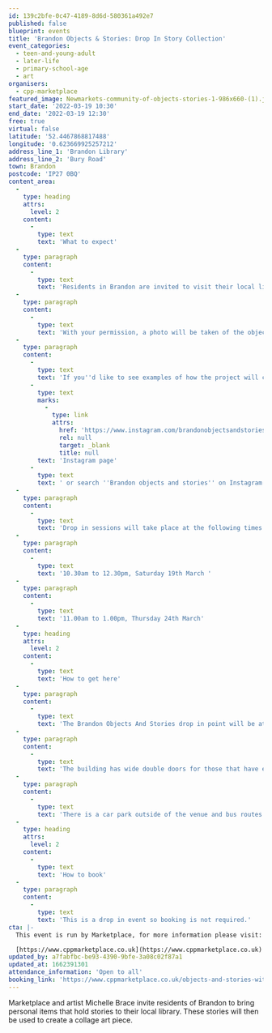 ```yaml
---
id: 139c2bfe-0c47-4189-8d6d-580361a492e7
published: false
blueprint: events
title: 'Brandon Objects & Stories: Drop In Story Collection'
event_categories:
  - teen-and-young-adult
  - later-life
  - primary-school-age
  - art
organisers:
  - cpp-marketplace
featured_image: Newmarkets-community-of-objects-stories-1-986x660-(1).jpg
start_date: '2022-03-19 10:30'
end_date: '2022-03-19 12:30'
free: true
virtual: false
latitude: '52.4467868817488'
longitude: '0.623669925257212'
address_line_1: 'Brandon Library'
address_line_2: 'Bury Road'
town: Brandon
postcode: 'IP27 0BQ'
content_area:
  -
    type: heading
    attrs:
      level: 2
    content:
      -
        type: text
        text: 'What to expect'
  -
    type: paragraph
    content:
      -
        type: text
        text: 'Residents in Brandon are invited to visit their local library to take part in a project all about objects that hold a personal story. All you need to do is bring along an item which tells us something about you and who you are.  When you arrive you''ll be asked about why this object is special to you and what story does it tell about you. '
  -
    type: paragraph
    content:
      -
        type: text
        text: 'With your permission, a photo will be taken of the object and your story will be recorded. Digital artist, Michelle Brace will then be curating the items into a collage, building a community of objects and stories by local people.'
  -
    type: paragraph
    content:
      -
        type: text
        text: 'If you''d like to see examples of how the project will come together then please visit the '
      -
        type: text
        marks:
          -
            type: link
            attrs:
              href: 'https://www.instagram.com/brandonobjectsandstories/'
              rel: null
              target: _blank
              title: null
        text: 'Instagram page'
      -
        type: text
        text: ' or search ''Brandon objects and stories'' on Instagram. '
  -
    type: paragraph
    content:
      -
        type: text
        text: 'Drop in sessions will take place at the following times and dates in the library: '
  -
    type: paragraph
    content:
      -
        type: text
        text: '10.30am to 12.30pm, Saturday 19th March '
  -
    type: paragraph
    content:
      -
        type: text
        text: '11.00am to 1.00pm, Thursday 24th March'
  -
    type: heading
    attrs:
      level: 2
    content:
      -
        type: text
        text: 'How to get here'
  -
    type: paragraph
    content:
      -
        type: text
        text: 'The Brandon Objects And Stories drop in point will be at Brandon Library, IP27 0BQ.'
  -
    type: paragraph
    content:
      -
        type: text
        text: 'The building has wide double doors for those that have extra accessibility requirements.'
  -
    type: paragraph
    content:
      -
        type: text
        text: 'There is a car park outside of the venue and bus routes operating nearby. '
  -
    type: heading
    attrs:
      level: 2
    content:
      -
        type: text
        text: 'How to book'
  -
    type: paragraph
    content:
      -
        type: text
        text: 'This is a drop in event so booking is not required.'
cta: |-
  This event is run by Marketplace, for more information please visit:

  [https://www.cppmarketplace.co.uk](https://www.cppmarketplace.co.uk)
updated_by: a7fabfbc-be93-4390-9bfe-3a08c02f87a1
updated_at: 1662391301
attendance_information: 'Open to all'
booking_link: 'https://www.cppmarketplace.co.uk/objects-and-stories-with-digital-artist-michelle-brace/'
---
```

Marketplace and artist Michelle Brace invite residents of Brandon to bring personal items that hold stories to their local library. These stories will then be used to create a collage art piece.